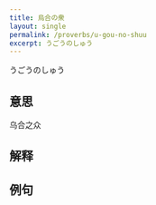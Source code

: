 ```yaml
---
title: 烏合の衆
layout: single
permalink: /proverbs/u-gou-no-shuu
excerpt: うごうのしゅう
---
```


うごうのしゅう

## 意思

乌合之众

## 解释

## 例句

